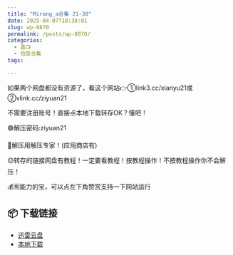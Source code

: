 ```yaml
---
title: "Mirang_a合集 21-30"
date: 2025-04-07T18:38:01
slug: wp-8870
permalink: /posts/wp-8870/
categories:
  - 盖📺
  - 恰饭合集
tags:

---
```


如果两个网盘都没有资源了，看这个网站👉①link3.cc/xianyu21或②vlink.cc/ziyuan21

不需要注册账号！直接点本地下载转存OK？懂吧！

🟢解压密码:ziyuan21

🔵解压用解压专家！(应用商店有)

🟡转存的链接网盘有教程！一定要看教程！按教程操作！不按教程操作你不会解压！

💰🈶能力的宝，可以点左下角赞赏支持一下网站运行

## 📦 下载链接
- [迅雷云盘](https://blziyuan21.com/pay-download/8870?key=4d0dbca8ef&down_id=0)
- [本地下载](https://blziyuan21.com/pay-download/8870?key=4d0dbca8ef&down_id=1)

